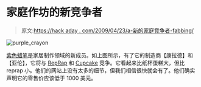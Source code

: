# 家庭作坊的新竞争者

> 原文:[https://hack aday . com/2009/04/23/a-新的家庭竞争者-fabbing/](https://hackaday.com/2009/04/23/a-new-contender-in-home-fabbing/)

![purple_crayon](../Images/71b04898d8dafede64db64fe6131e3c8.png "purple_crayon")

[紫色蜡笔](http://www.purple-crayon.com/blog/)是家居制作领域的新成员。如上图所示，有了它的制造商【康拉德】和【亚伦】，它将与 [RepRap](http://hackaday.com/2008/10/19/lasercut-reprap-kit/) 和 [Cupcake](http://hackaday.com/2009/03/16/cupcake-cnc-kit/) 竞争。它看起来比纸杯蛋糕大，但比 reprap 小。他们的网站上没有太多的细节，但我们相信很快就会有了。他们确实声明它的零售价应该低于 1000 美元。
